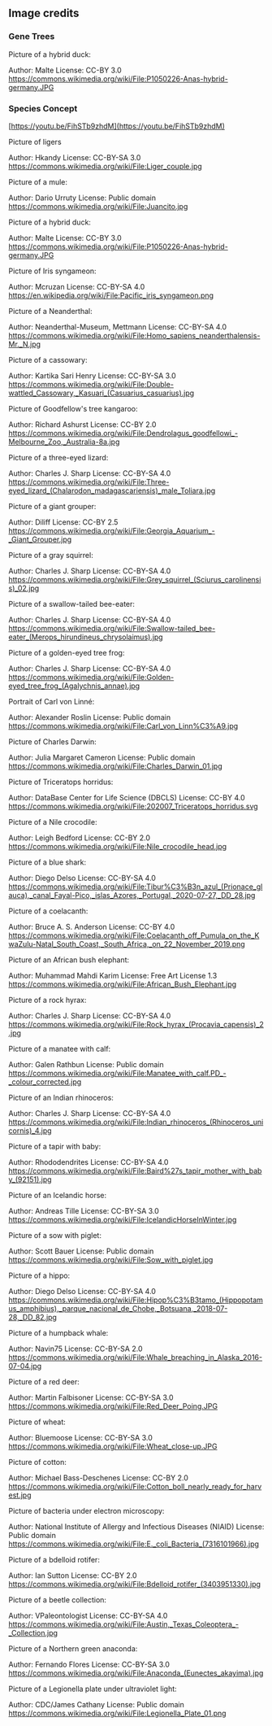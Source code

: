 ## Image credits

### Gene Trees

Picture of a hybrid duck:

Author: Malte
License: CC-BY 3.0
https://commons.wikimedia.org/wiki/File:P1050226-Anas-hybrid-germany.JPG

### Species Concept

[https://youtu.be/FihSTb9zhdM](https://youtu.be/FihSTb9zhdM)

Picture of ligers

Author: Hkandy
License: CC-BY-SA 3.0
https://commons.wikimedia.org/wiki/File:Liger_couple.jpg

Picture of a mule:

Author: Dario Urruty
License: Public domain
https://commons.wikimedia.org/wiki/File:Juancito.jpg

Picture of a hybrid duck:

Author: Malte
License: CC-BY 3.0
https://commons.wikimedia.org/wiki/File:P1050226-Anas-hybrid-germany.JPG

Picture of Iris syngameon:

Author: Mcruzan
License: CC-BY-SA 4.0
https://en.wikipedia.org/wiki/File:Pacific_iris_syngameon.png

Picture of a Neanderthal:

Author: Neanderthal-Museum, Mettmann
License: CC-BY-SA 4.0
https://commons.wikimedia.org/wiki/File:Homo_sapiens_neanderthalensis-Mr._N.jpg

Picture of a cassowary:

Author: Kartika Sari Henry
License: CC-BY-SA 3.0
https://commons.wikimedia.org/wiki/File:Double-wattled_Cassowary,_Kasuari_(Casuarius_casuarius).jpg

Picture of Goodfellow's tree kangaroo:

Author: Richard Ashurst
License: CC-BY 2.0
https://commons.wikimedia.org/wiki/File:Dendrolagus_goodfellowi_-Melbourne_Zoo,_Australia-8a.jpg

Picture of a three-eyed lizard:

Author: Charles J. Sharp
License: CC-BY-SA 4.0
https://commons.wikimedia.org/wiki/File:Three-eyed_lizard_(Chalarodon_madagascariensis)_male_Toliara.jpg

Picture of a giant grouper:

Author: Diliff
License: CC-BY 2.5
https://commons.wikimedia.org/wiki/File:Georgia_Aquarium_-_Giant_Grouper.jpg

Picture of a gray squirrel:

Author: Charles J. Sharp
License: CC-BY-SA 4.0
https://commons.wikimedia.org/wiki/File:Grey_squirrel_(Sciurus_carolinensis)_02.jpg

Picture of a swallow-tailed bee-eater:

Author: Charles J. Sharp
License: CC-BY-SA 4.0
https://commons.wikimedia.org/wiki/File:Swallow-tailed_bee-eater_(Merops_hirundineus_chrysolaimus).jpg

Picture of a golden-eyed tree frog:

Author: Charles J. Sharp
License: CC-BY-SA 4.0
https://commons.wikimedia.org/wiki/File:Golden-eyed_tree_frog_(Agalychnis_annae).jpg

Portrait of Carl von Linné:

Author: Alexander Roslin
License: Public domain
https://commons.wikimedia.org/wiki/File:Carl_von_Linn%C3%A9.jpg

Picture of Charles Darwin:

Author: Julia Margaret Cameron
License: Public domain
https://commons.wikimedia.org/wiki/File:Charles_Darwin_01.jpg

Picture of Triceratops horridus:

Author: DataBase Center for Life Science (DBCLS)
License: CC-BY 4.0
https://commons.wikimedia.org/wiki/File:202007_Triceratops_horridus.svg

Picture of a Nile crocodile:

Author: Leigh Bedford
License: CC-BY 2.0
https://commons.wikimedia.org/wiki/File:Nile_crocodile_head.jpg

Picture of a blue shark:

Author: Diego Delso
License: CC-BY-SA 4.0
https://commons.wikimedia.org/wiki/File:Tibur%C3%B3n_azul_(Prionace_glauca),_canal_Fayal-Pico,_islas_Azores,_Portugal,_2020-07-27,_DD_28.jpg

Picture of a coelacanth:

Author: Bruce A. S. Anderson
License: CC-BY 4.0
https://commons.wikimedia.org/wiki/File:Coelacanth_off_Pumula_on_the_KwaZulu-Natal_South_Coast,_South_Africa,_on_22_November_2019.png

Picture of an African bush elephant:

Author: Muhammad Mahdi Karim
License: Free Art License 1.3
https://commons.wikimedia.org/wiki/File:African_Bush_Elephant.jpg

Picture of a rock hyrax:

Author: Charles J. Sharp
License: CC-BY-SA 4.0
https://commons.wikimedia.org/wiki/File:Rock_hyrax_(Procavia_capensis)_2.jpg

Picture of a manatee with calf:

Author: Galen Rathbun
License: Public domain
https://commons.wikimedia.org/wiki/File:Manatee_with_calf.PD_-_colour_corrected.jpg

Picture of an Indian rhinoceros:

Author: Charles J. Sharp
License: CC-BY-SA 4.0
https://commons.wikimedia.org/wiki/File:Indian_rhinoceros_(Rhinoceros_unicornis)_4.jpg

Picture of a tapir with baby:

Author: Rhododendrites
License: CC-BY-SA 4.0
https://commons.wikimedia.org/wiki/File:Baird%27s_tapir_mother_with_baby_(92151).jpg

Picture of an Icelandic horse:

Author: Andreas Tille
License: CC-BY-SA 3.0
https://commons.wikimedia.org/wiki/File:IcelandicHorseInWinter.jpg

Picture of a sow with piglet:

Author: Scott Bauer
License: Public domain
https://commons.wikimedia.org/wiki/File:Sow_with_piglet.jpg

Picture of a hippo:

Author: Diego Delso
License: CC-BY-SA 4.0
https://commons.wikimedia.org/wiki/File:Hipop%C3%B3tamo_(Hippopotamus_amphibius),_parque_nacional_de_Chobe,_Botsuana,_2018-07-28,_DD_82.jpg

Picture of a humpback whale:

Author: Navin75
License: CC-BY-SA 2.0
https://commons.wikimedia.org/wiki/File:Whale_breaching_in_Alaska_2016-07-04.jpg

Picture of a red deer:

Author: Martin Falbisoner
License: CC-BY-SA 3.0
https://commons.wikimedia.org/wiki/File:Red_Deer_Poing.JPG

Picture of wheat:

Author: Bluemoose
License: CC-BY-SA 3.0
https://commons.wikimedia.org/wiki/File:Wheat_close-up.JPG

Picture of cotton:

Author: Michael Bass-Deschenes
License: CC-BY 2.0
https://commons.wikimedia.org/wiki/File:Cotton_boll_nearly_ready_for_harvest.jpg

Picture of bacteria under electron microscopy:

Author: National Institute of Allergy and Infectious Diseases (NIAID)
License: Public domain
https://commons.wikimedia.org/wiki/File:E._coli_Bacteria_(7316101966).jpg

Picture of a bdelloid rotifer:

Author: Ian Sutton
License: CC-BY 2.0
https://commons.wikimedia.org/wiki/File:Bdelloid_rotifer_(3403951330).jpg

Picture of a beetle collection:

Author: VPaleontologist
License: CC-BY-SA 4.0
https://commons.wikimedia.org/wiki/File:Austin,_Texas_Coleoptera_-_Collection.jpg

Picture of a Northern green anaconda:

Author: Fernando Flores
License: CC-BY-SA 3.0
https://commons.wikimedia.org/wiki/File:Anaconda_(Eunectes_akayima).jpg

Picture of a Legionella plate under ultraviolet light:

Author: CDC/James Cathany
License: Public domain
https://commons.wikimedia.org/wiki/File:Legionella_Plate_01.png
